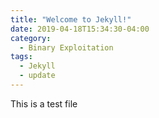 ```yaml
---
title: "Welcome to Jekyll!"
date: 2019-04-18T15:34:30-04:00
category:
  - Binary Exploitation
tags:
  - Jekyll
  - update
---
```


This is a test file 
